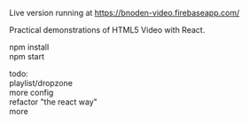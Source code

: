 Live version running at https://bnoden-video.firebaseapp.com/  

Practical demonstrations of HTML5 Video with React.  

npm install  
npm start  


todo:  
playlist/dropzone  
more config  
refactor "the react way"   
more  
